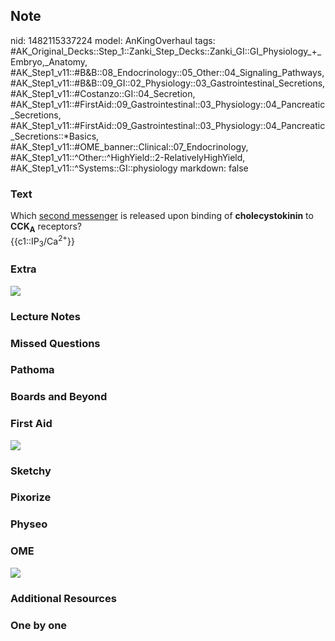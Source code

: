 ## Note
nid: 1482115337224
model: AnKingOverhaul
tags: #AK_Original_Decks::Step_1::Zanki_Step_Decks::Zanki_GI::GI_Physiology_+_Embryo,_Anatomy, #AK_Step1_v11::#B&B::08_Endocrinology::05_Other::04_Signaling_Pathways, #AK_Step1_v11::#B&B::09_GI::02_Physiology::03_Gastrointestinal_Secretions, #AK_Step1_v11::#Costanzo::GI::04_Secretion, #AK_Step1_v11::#FirstAid::09_Gastrointestinal::03_Physiology::04_Pancreatic_Secretions, #AK_Step1_v11::#FirstAid::09_Gastrointestinal::03_Physiology::04_Pancreatic_Secretions::*Basics, #AK_Step1_v11::#OME_banner::Clinical::07_Endocrinology, #AK_Step1_v11::^Other::^HighYield::2-RelativelyHighYield, #AK_Step1_v11::^Systems::GI::physiology
markdown: false

### Text
<div>
  <div>
    Which <u>second messenger</u> is released upon binding of
    <b>cholecystokinin</b> to <b>CCK</b><sub><b>A</b></sub>
    receptors?
  </div>
  <div>
    {{c1::IP<sub>3</sub>/Ca<sup>2+</sup>}}
  </div>
</div>

### Extra
<img src="paste-123518964466202.jpg">

### Lecture Notes


### Missed Questions


### Pathoma


### Boards and Beyond


### First Aid
<img src="tmpppc5cO.png">

### Sketchy


### Pixorize


### Physeo


### OME
<div class="ome-widget">
  <a href=
  "https://onlinemeded.org/spa/endocrinology?ref=anki"><img src=
  "_OME_AnkiFlashcards_Topic_4.png"></a>
</div>

### Additional Resources


### One by one

